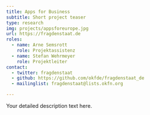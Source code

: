 ```yaml
---
title: Apps for Business
subtitle: Short project teaser
type: research
img: projects/appsforeurope.jpg
url: https://fragdenstaat.de
roles:
  - name: Arne Semsrott
    role: Projektassistenz
  - name: Stefan Wehrmeyer
    role: Projektleiter
contact:
  - twitter: fragdenstaat
  - github: https://github.com/okfde/fragdenstaat_de
  - mailinglist: fragdenstaat@lists.okfn.org

---
```


Your detailed description text here.
